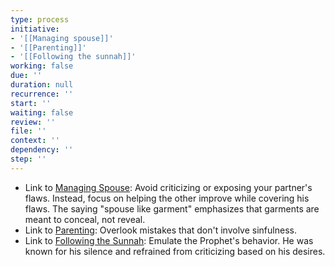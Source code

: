 ```yaml
---
type: process
initiative:
- '[[Managing spouse]]'
- '[[Parenting]]'
- '[[Following the sunnah]]'
working: false
due: ''
duration: null
recurrence: ''
start: ''
waiting: false
review: ''
file: ''
context: ''
dependency: ''
step: ''
---
```


* Link to [Managing Spouse](docs/sidebar1/Initiatives/worship/Managing%20spouse.md): Avoid criticizing or exposing your partner's flaws. Instead, focus on helping the other improve while covering his flaws. The saying "spouse like garment" emphasizes that garments are meant to conceal, not reveal.
* Link to [Parenting](docs/sidebar1/Initiatives/worship/Parenting.md): Overlook mistakes that don't involve sinfulness.
* Link to [Following the Sunnah](docs/sidebar1/Initiatives/worship/Following%20the%20sunnah.md): Emulate the Prophet's behavior. He was known for his silence and refrained from criticizing based on his desires.